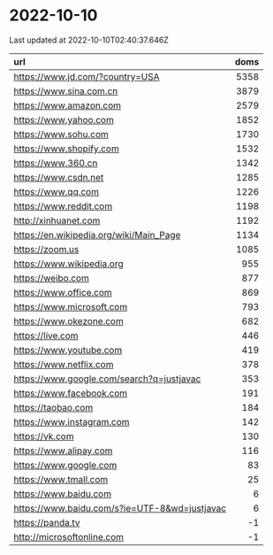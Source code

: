 # 2022-10-10

<!-- BEGIN -->
Last updated at 2022-10-10T02:40:37.646Z

url | doms
:- | -:
https://www.jd.com/?country=USA | 5358
https://www.sina.com.cn | 3879
https://www.amazon.com | 2579
https://www.yahoo.com | 1852
https://www.sohu.com | 1730
https://www.shopify.com | 1532
https://www.360.cn | 1342
https://www.csdn.net | 1285
https://www.qq.com | 1226
https://www.reddit.com | 1198
http://xinhuanet.com | 1192
https://en.wikipedia.org/wiki/Main_Page | 1134
https://zoom.us | 1085
https://www.wikipedia.org | 955
https://weibo.com | 877
https://www.office.com | 869
https://www.microsoft.com | 793
https://www.okezone.com | 682
https://live.com | 446
https://www.youtube.com | 419
https://www.netflix.com | 378
https://www.google.com/search?q=justjavac | 353
https://www.facebook.com | 191
https://taobao.com | 184
https://www.instagram.com | 142
https://vk.com | 130
https://www.alipay.com | 116
https://www.google.com | 83
https://www.tmall.com | 25
https://www.baidu.com | 6
https://www.baidu.com/s?ie=UTF-8&wd=justjavac | 6
https://panda.tv | -1
http://microsoftonline.com | -1
<!-- END -->
